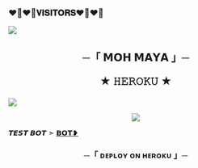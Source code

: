 ### ❤️‍🔥❤️‍🔥𝐕𝐈𝐒𝐈𝐓𝐎𝐑𝐒❤️‍🔥❤️‍🔥

<!--
THEMOHMAYA/THEMOHMAYA is a ✨ _special_ ✨ repository because its README.md (this file) appears on your GitHub profile.


<p align="center">
    <b>ᴠɪsɪᴛᴏʀs</b><br>
 -->    <img align="middle" src="https://profile-counter.glitch.me/THEMOHMAYA/count.svg" />
</p>




<h2 align="center">
    ─「 𝗠𝗢𝗛 𝗠𝗔𝗬𝗔 」─

★ 𝙷𝙴𝚁𝙾𝙺𝚄 ★
</h2>
<img src="https://readme-typing-svg.herokuapp.com?color=FF0000&width=420&lines=♦𝙳𝙴𝙿𝙻𝙾𝚈+𝙾𝙽+𝙷𝙴𝚁𝙾𝙺𝚄♦;🎭+𝙿𝙾𝚆𝙴𝚁𝙳+𝙱𝚈+𝐓𝐇𝐄+𝗠𝗢𝗛+𝗠𝗔𝗬𝗔+🎭">
<p align="center">
  <img src="https://graph.org/file/c6df8f5ffb7f0820b269a.jpg">
</p>

𝙏𝙀𝙎𝙏 𝘽𝙊𝙏 ➣ [𝗕𝗢𝗧❥](https://t.me/Tmm_string_bot)

<h3 align="center">
    ─「 ᴅᴇᴩʟᴏʏ ᴏɴ ʜᴇʀᴏᴋᴜ 」─
</h3>

<p align="center"><a href="https://dashboard.heroku.com/new?template=https://github.com/TMM-TEAM/TheStringSessionBot> <img src="https://img.shields.io/badge/Deploy%20On%20Heroku-black?style=for-the-badge&logo=heroku" width="220" height="38.45"/></a></p>

